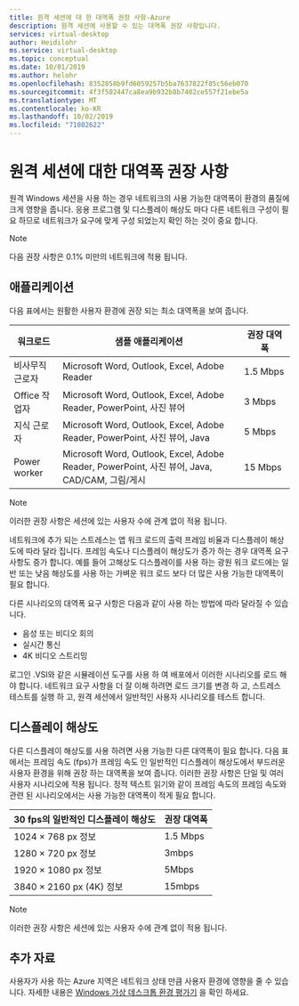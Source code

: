 ```yaml
---
title: 원격 세션에 대 한 대역폭 권장 사항-Azure
description: 원격 세션에 사용할 수 있는 대역폭 권장 사항입니다.
services: virtual-desktop
author: Heidilohr
ms.service: virtual-desktop
ms.topic: conceptual
ms.date: 10/01/2019
ms.author: helohr
ms.openlocfilehash: 8352858b9fd6059257b5ba7637822f85c56eb070
ms.sourcegitcommit: 4f3f502447ca8ea9b932b8b7402ce557f21ebe5a
ms.translationtype: MT
ms.contentlocale: ko-KR
ms.lasthandoff: 10/02/2019
ms.locfileid: "71802622"
---
```

# <a name="bandwidth-recommendations-for-remote-sessions"></a>원격 세션에 대한 대역폭 권장 사항

원격 Windows 세션을 사용 하는 경우 네트워크의 사용 가능한 대역폭이 환경의 품질에 크게 영향을 줍니다. 응용 프로그램 및 디스플레이 해상도 마다 다른 네트워크 구성이 필요 하므로 네트워크가 요구에 맞게 구성 되었는지 확인 하는 것이 중요 합니다.

>[!NOTE]
>다음 권장 사항은 0.1% 미만의 네트워크에 적용 됩니다.

## <a name="applications"></a>애플리케이션

다음 표에서는 원활한 사용자 환경에 권장 되는 최소 대역폭을 보여 줍니다. 

|워크로드        |샘플 애플리케이션                                                                                           |권장 대역폭|
|----------------|--------------------------------------------------------------------------------------------------------------|---------------------|
|비사무직 근로자     |Microsoft Word, Outlook, Excel, Adobe Reader                                                                  |1.5&nbsp;Mbps        |
|Office 작업자   |Microsoft Word, Outlook, Excel, Adobe Reader, PowerPoint, 사진 뷰어                                        |3&nbsp;Mbps          |
|지식 근로자|Microsoft Word, Outlook, Excel, Adobe Reader, PowerPoint, 사진 뷰어, Java                                  |5&nbsp;Mbps          |
|Power worker    |Microsoft Word, Outlook, Excel, Adobe Reader, PowerPoint, 사진 뷰어, Java, CAD/CAM, 그림/게시|15&nbsp;Mbps         |

>[!NOTE]
>이러한 권장 사항은 세션에 있는 사용자 수에 관계 없이 적용 됩니다.

네트워크에 추가 되는 스트레스는 앱 워크 로드의 출력 프레임 비율과 디스플레이 해상도에 따라 달라 집니다. 프레임 속도나 디스플레이 해상도가 증가 하는 경우 대역폭 요구 사항도 증가 합니다. 예를 들어 고해상도 디스플레이를 사용 하는 광원 워크 로드에는 일반 또는 낮음 해상도를 사용 하는 가벼운 워크 로드 보다 더 많은 사용 가능한 대역폭이 필요 합니다.

다른 시나리오의 대역폭 요구 사항은 다음과 같이 사용 하는 방법에 따라 달라질 수 있습니다.

- 음성 또는 비디오 회의
- 실시간 통신
- 4K 비디오 스트리밍

로그인 .VSI와 같은 시뮬레이션 도구를 사용 하 여 배포에서 이러한 시나리오를 로드 해야 합니다. 네트워크 요구 사항을 더 잘 이해 하려면 로드 크기를 변경 하 고, 스트레스 테스트를 실행 하 고, 원격 세션에서 일반적인 사용자 시나리오를 테스트 합니다. 

## <a name="display-resolutions"></a>디스플레이 해상도

다른 디스플레이 해상도를 사용 하려면 사용 가능한 다른 대역폭이 필요 합니다. 다음 표에서는 프레임 속도 (fps)가 프레임 속도 인 일반적인 디스플레이 해상도에서 부드러운 사용자 환경을 위해 권장 하는 대역폭을 보여 줍니다. 이러한 권장 사항은 단일 및 여러 사용자 시나리오에 적용 됩니다. 정적 텍스트 읽기와 같이 프레임 속도의 프레임 속도와 관련 된 시나리오에서는 사용 가능한 대역폭이 적게 필요 합니다. 

|30 fps의 일반적인 디스플레이 해상도    |권장 대역폭|
|-----------------------------------------|---------------------|
|1024 × 768 px 정보                      |1.5 Mbps             |
|1280 × 720 px 정보                      |3mbps               |
|1920 × 1080 px 정보                     |5Mbps               |
|3840 × 2160 px (4K) 정보                |15mbps              |

>[!NOTE]
>이러한 권장 사항은 세션에 있는 사용자 수에 관계 없이 적용 됩니다.

## <a name="additional-resources"></a>추가 자료

사용자가 사용 하는 Azure 지역은 네트워크 상태 만큼 사용자 환경에 영향을 줄 수 있습니다. 자세한 내용은 [Windows 가상 데스크톱 환경 평가기](https://azure.microsoft.com/services/virtual-desktop/assessment/) 을 확인 하세요.
